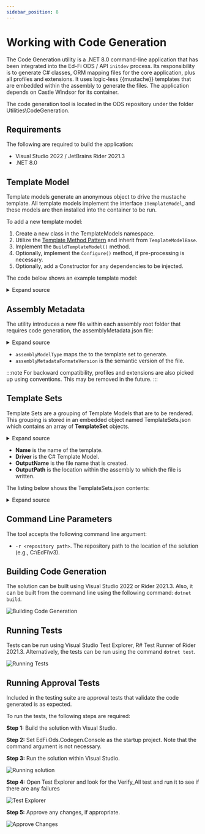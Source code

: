 ```yaml
---
sidebar_position: 8
---
```


# Working with Code Generation

The Code Generation utility is a .NET 8.0 command-line application that has been
integrated into the Ed-Fi ODS / API `initdev` process. Its responsibility is to generate C# classes, ORM mapping files for
the core application, plus all profiles and extensions. It uses logic-less
{{mustache}} templates that are embedded within the assembly to generate the files. The
application depends on Castle Windsor for its container.

The code generation tool is located in the ODS repository under the folder
Utilities\CodeGeneration.

## Requirements

The following are required to build the application:

* Visual Studio 2022 / JetBrains Rider 2021.3
* .NET 8.0

## Template Model

Template models generate an anonymous object to drive the mustache template. All
template models implement the interface `ITemplateModel`, and these models are then installed into the container to be run.

To add a new template model:

1. Create a new class in the TemplateModels namespace.
2. Utilize the [Template Method Pattern](https://www.dofactory.com/net/template-method-design-pattern) and inherit from `TemplateModelBase`.
3. Implement the `BuildTemplateModel()` method.
4. Optionally, implement the `Configure()` method, if pre-processing is necessary.
5. Optionally, add a Constructor for any dependencies to be injected.

The code below shows an example template model:

<details>
<summary>Expand source</summary>

```csharp
public class EdOrgIdModel : TemplateModelBase
{
    public EdOrgIdModel(ISchemaReader schemaReader, ITemplateContextProvider templateContextProvider) 
        : base(schemaReader, templateContextProvider) { }

    protected override object BuildTemplateModel()
    {
        return new
        {
            educationOrganizationIds = TemplateContext.EntitiesWithPropertyNamed("EducationOrganizationId")
                .Where(e => e.IsDescriptor() == false && e.IsLookup() == false && e.Entity.IsMappedEntity)
                .Select(e => e.Schema.FullName)
                .OrderBy(n => n)
                .Distinct()
                .ToList()
        };
    }
}
```
</details>

## Assembly Metadata

The utility introduces a new file within each assembly root folder that requires
code generation, the assemblyMetadata.json file:

<details>
<summary>Expand source</summary>

```json
{
  "assemblyModelType": "EdFi.Ods.Standard",
  "assemblyMetadataFormatVersion": "1.0.0"
}
```
</details>

* `assemblyModelType` maps the to the template set to generate.
* `assemblyMetadataFormateVersion` is the semantic version of the file.

:::note
For backward compatibility, profiles and extensions are also picked up using
conventions. This may be removed in the future.
:::

## Template Sets

Template Sets are a grouping of Template Models that are to be rendered. This
grouping is stored in an embedded object named TemplateSets.json which contains an array of **TemplateSet** objects.

<details>
<summary>Expand source</summary>

```json
{
  "name": "Ed-Fi Extensions",
  "driver": "AssemblyModel",
  "outputPath": "",
  "outputName": "no-output",
  "templateSets": [
    {
      "name": "Views",
      "driver": "EntityViews",
      "outputPath": "Entities",
      "outputName": "EntityViews.generated.cs"
    }
  ]
}
```
</details>

* **Name** is the name of the template.
* **Driver** is the C# Template Model.
* **OutputName** is the file name that is created.
* **OutputPath** is the location within the assembly to which the file is written.

The listing below shows the TemplateSets.json contents:

<details>
<summary>Expand source</summary>

```json
[
  {
    "name": "EdFi.Ods.Standard",
    "driver": "AssemblyModel",
    "outputPath": "",
    "outputName": "no-output",
    "templateSets": [
      {
        "name": "Markers",
        "driver": "MarkerInterfaces",
        "outputPath": "Marker",
        "outputName": "Marker.generated.cs"
      },
      {
        "name": "Entities",
        "driver": "EntityModel",
        "outputPath": "Entities",
        "outputName": "Entities.generated.cs"
      },
      {
        "name": "Requests",
        "driver": "RequestModel",
        "outputPath": "Requests",
        "outputName": "Requests.generated.cs"
      },
      {
        "name": "Views",
        "driver": "EntityViews",
        "outputPath": "Entities",
        "outputName": "EntityViews.generated.cs"
      },
      {
        "name": "Database",
        "driver": "DatabaseViews",
        "outputPath": "Entities",
        "outputName": "DatabaseViews.generated.hbm.xml"
      },
      {
        "name": "OrmMappings",
        "driver": "OrmMappings",
        "outputPath": "Entities",
        "outputName": "Entities.generated.hbm.xml"
      },
      {
        "name": "EntitiesForQueries",
        "driver": "EntitiesForQueries",
        "outputPath": "Entities",
        "outputName": "EntitiesForQueries.generated.hbm.xml"
      },
      {
        "name": "EntitiesForQueriesViews",
        "driver": "EntitiesForQueriesViews",
        "outputPath": "Entities",
        "outputName": "EntitiesForQueriesViews.generated.hbm.xml"
      },
      {
        "name": "EdOrgIds",
        "driver": "EdOrgIdModel",
        "outputPath": "Entities",
        "outputName": "EdOrgIds.generated.cs"
      }
    ]
  }
]
```
</details>

## Command Line Parameters

The tool accepts the following command line argument:

* `-r <repository path>`. The repository path to the location of the solution (e.g., C:\EdFi\v3).

## Building Code Generation

The solution can be built using Visual Studio 2022 or Rider 2021.3. Also, it can
be built from the command line using the following command: `dotnet build`.

![Building Code Generation](https://edfi.atlassian.net/wiki/download/attachments/22774883/image2022-3-8_9-19-26.png?version=1&modificationDate=1646752766957&cacheVersion=1&api=v2)

## Running Tests

Tests can be run using Visual Studio Test Explorer, R# Test Runner of Rider
2021.3. Alternatively, the tests can be run using the command `dotnet test`.

![Running Tests](https://edfi.atlassian.net/wiki/download/attachments/22774883/image2022-3-8_9-21-38.png?version=1&modificationDate=1646752899403&cacheVersion=1&api=v2)

## Running Approval Tests

Included in the testing suite are approval tests that validate the code
generated is as expected.

To run the tests, the following steps are required:

**Step 1:** Build the solution with Visual Studio.

**Step 2:** Set EdFi.Ods.Codegen.Console as the startup project. Note that the command argument is not necessary.

**Step 3:** Run the solution within Visual Studio.

![Running solution](https://edfi.atlassian.net/wiki/download/attachments/22774883/image2022-3-8_9-26-45.png?version=1&modificationDate=1646753206530&cacheVersion=1&api=v2)

**Step 4:** Open Test Explorer and look for the Verify_All test and run it to see if there
are any failures

![Test Explorer](https://edfi.atlassian.net/wiki/download/attachments/22774883/image2022-3-8_10-17-36.png?version=1&modificationDate=1646756257447&cacheVersion=1&api=v2)

**Step 5:** Approve any changes, if appropriate.

![Approve Changes](https://edfi.atlassian.net/wiki/download/attachments/22774883/image2022-3-8_10-18-8.png?version=1&modificationDate=1646756289080&cacheVersion=1&api=v2)
